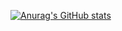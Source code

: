 

[![Anurag's GitHub stats](https://github-readme-stats.vercel.app/api?username=luizpgt)](https://github.com/anuraghazra/github-readme-stats&show_icons=true&theme=dark)
